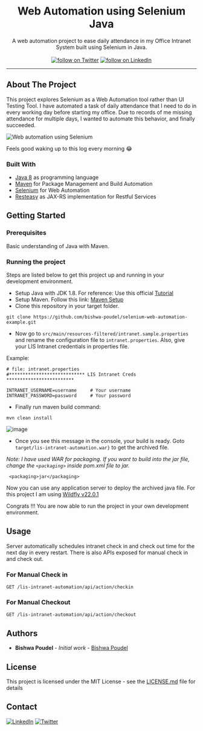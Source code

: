 <!-- PROJECT HEADER -->
<p align="center">
  <!--PROJECT TITLE AND DESCRIPTION -->
 <h1 align="center">Web Automation using Selenium Java</h1>

  <p align="center">
    A web automation project to ease daily attendance in my Office Intranet System built using Selenium in Java.
    <br /><br/>
    <a href="https://www.linkedin.com/in/bishwapoudel/">
        <img src="https://img.shields.io/badge/-LinkedIn-black.svg?style=for-the-badge&logo=linkedin&colorB=555"
            alt="follow on Twitter"></a>
    <a href="https://twitter.com/intent/follow?screen_name=_bishwapoudel">
        <img src="https://img.shields.io/twitter/follow/_bishwapoudel?style=for-the-badge&logo=twitter"
            alt="follow on LinkedIn"></a>

  </p>
</p>
<hr>

<!-- ABOUT THE PROJECT -->

## About The Project
This project explores Selenium as a Web Automation tool rather than UI Testing Tool. I have automated a task of daily attendance that I need to do in every working day before starting my office. Due to records of me missing attendance for multiple days, I wanted to automate this behavior, and finally succeeded.

![Web automation using Selenium](https://user-images.githubusercontent.com/16562819/108623847-4a304e80-7469-11eb-965e-13b8efdce54e.png)

Feels good waking up to this log every morning 😂


### Built With
* [Java 8](https://www.oracle.com/java/technologies/javase/javase-jdk8-downloads.html) as programming language
* [Maven](https://maven.apache.org/) for Package Management and Build Automation
* [Selenium](https://www.selenium.dev/) for Web Automation
* [Resteasy](https://resteasy.github.io/) as JAX-RS implementation for Restful Services 

<!-- GETTING STARTED -->
## Getting Started

### Prerequisites
  Basic understanding of Java with Maven.

### Running the project
Steps are listed below to get this project up and running in your development environment.
* Setup Java with JDK 1.8. For reference: Use this official [Tutorial](https://docs.oracle.com/javase/10/install/installation-jdk-and-jre-microsoft-windows-platforms.htm)
* Setup Maven. Follow this link: [Maven Setup](https://maven.apache.org/install.html) 
* Clone this repository in your target folder.
```
git clone https://github.com/bishwa-poudel/selenium-web-automation-example.git
```
* Now go to `src/main/resources-filtered/intranet.sample.properties` and rename the configuration file to `intranet.properties`. Also, give your LIS Intranet credentials in properties file.

Example:
```
# file: intranet.properties
#**************************** LIS Intranet Creds *************************

INTRANET_USERNAME=username     # Your username
INTRANET_PASSWORD=password     # Your password
```

* Finally run maven build command:

```
mvn clean install
```

![image](https://user-images.githubusercontent.com/16562819/108626213-270c9b80-7477-11eb-8988-d36f9f60f0fc.png)

* Once you see this message in the console, your build is ready. Goto `target/lis-intranet-automation.war}` to get the archived file.

_Note: I have used WAR for packaging. If you want to build into the jar file, change the `<packaging>` inside pom.xml file to jar._

```
 <packaging>jar</packaging>
```

Now you can use any application server to deploy the archived java file. For this project I am using [Wildfly v22.0.1](https://www.wildfly.org/) 

Congrats !!! You are now able to run the project in your own development environment. 

## Usage
Server automatically schedules intranet check in and check out time for the next day in every restart. There is also APIs exposed for manual check in and check out.

### For Manual Check in
```http
GET /lis-intranet-automation/api/action/checkin
```

### For Manual Checkout
```http
GET /lis-intranet-automation/api/action/checkout
```

## Authors

* **Bishwa Poudel** - *Initial work* - [Bishwa Poudel](https://github.com/bishwa-poudel)

## License

This project is licensed under the MIT License - see the [LICENSE.md](LICENSE.md) file for details


## Contact
[![LinkedIn][linkedin-shield]][linkedin-url] [![Twitter][twitter-shield]][twitter-url]

<!-- MARKDOWN LINKS & IMAGES -->
<!-- https://www.markdownguide.org/basic-syntax/#reference-style-links -->

[linkedin-shield]: https://img.shields.io/badge/-LinkedIn-black.svg?style=for-the-badge&logo=linkedin&colorB=555
[linkedin-url]: https://www.linkedin.com/in/bishwapoudel/
[twitter-shield]: https://img.shields.io/twitter/url/https/twitter.com/cloudposse.svg?style=for-the-badge&logo=twitter&colorB=555&label=Twitter
[twitter-url]: https://twitter.com/_bishwapoudel
